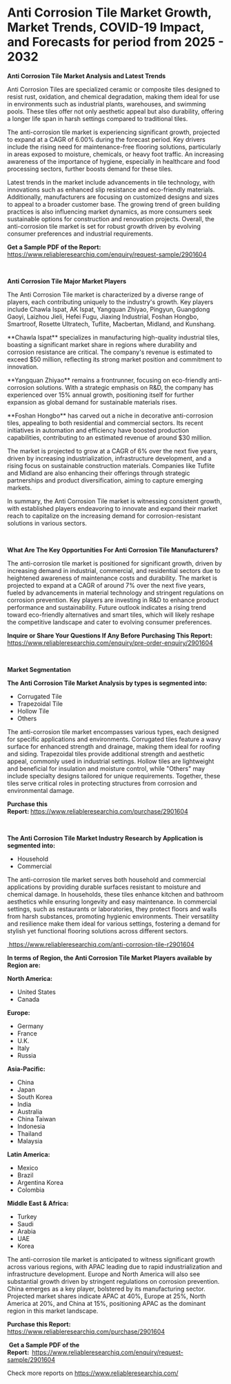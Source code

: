 <p><h1>Anti Corrosion Tile Market Growth, Market Trends, COVID-19 Impact, and Forecasts for period from 2025 - 2032</h1></p><p><strong>Anti Corrosion Tile Market Analysis and Latest Trends</strong></p>
<p><p>Anti Corrosion Tiles are specialized ceramic or composite tiles designed to resist rust, oxidation, and chemical degradation, making them ideal for use in environments such as industrial plants, warehouses, and swimming pools. These tiles offer not only aesthetic appeal but also durability, offering a longer life span in harsh settings compared to traditional tiles.</p><p>The anti-corrosion tile market is experiencing significant growth, projected to expand at a CAGR of 6.00% during the forecast period. Key drivers include the rising need for maintenance-free flooring solutions, particularly in areas exposed to moisture, chemicals, or heavy foot traffic. An increasing awareness of the importance of hygiene, especially in healthcare and food processing sectors, further boosts demand for these tiles.</p><p>Latest trends in the market include advancements in tile technology, with innovations such as enhanced slip resistance and eco-friendly materials. Additionally, manufacturers are focusing on customized designs and sizes to appeal to a broader customer base. The growing trend of green building practices is also influencing market dynamics, as more consumers seek sustainable options for construction and renovation projects. Overall, the anti-corrosion tile market is set for robust growth driven by evolving consumer preferences and industrial requirements.</p></p>
<p><strong>Get a Sample PDF of the Report:&nbsp;</strong> <a href="https://www.reliableresearchiq.com/enquiry/request-sample/2901604?utm_campaign=3202&utm_medium=2&utm_source=Github&utm_content=ia&utm_term=16032025&utm_id=anti-corrosion-tile">https://www.reliableresearchiq.com/enquiry/request-sample/2901604</a></p>
<p>&nbsp;</p>
<p><strong>Anti Corrosion Tile Major Market Players</strong></p>
<p><p>The Anti Corrosion Tile market is characterized by a diverse range of players, each contributing uniquely to the industry's growth. Key players include Chawla Ispat, AK Ispat, Yangquan Zhiyao, Pingyun, Guangdong Gaoyi, Laizhou Jieli, Hefei Fugu, Jiaxing Industrial, Foshan Hongbo, Smartroof, Rosette Ultratech, Tuflite, Macbertan, Midland, and Kunshang.</p><p>**Chawla Ispat** specializes in manufacturing high-quality industrial tiles, boasting a significant market share in regions where durability and corrosion resistance are critical. The company's revenue is estimated to exceed $50 million, reflecting its strong market position and commitment to innovation.</p><p>**Yangquan Zhiyao** remains a frontrunner, focusing on eco-friendly anti-corrosion solutions. With a strategic emphasis on R&D, the company has experienced over 15% annual growth, positioning itself for further expansion as global demand for sustainable materials rises.</p><p>**Foshan Hongbo** has carved out a niche in decorative anti-corrosion tiles, appealing to both residential and commercial sectors. Its recent initiatives in automation and efficiency have boosted production capabilities, contributing to an estimated revenue of around $30 million.</p><p>The market is projected to grow at a CAGR of 6% over the next five years, driven by increasing industrialization, infrastructure development, and a rising focus on sustainable construction materials. Companies like Tuflite and Midland are also enhancing their offerings through strategic partnerships and product diversification, aiming to capture emerging markets.</p><p>In summary, the Anti Corrosion Tile market is witnessing consistent growth, with established players endeavoring to innovate and expand their market reach to capitalize on the increasing demand for corrosion-resistant solutions in various sectors.</p></p>
<p>&nbsp;</p>
<p><strong>What Are The Key Opportunities For Anti Corrosion Tile Manufacturers?</strong></p>
<p><p>The anti-corrosion tile market is positioned for significant growth, driven by increasing demand in industrial, commercial, and residential sectors due to heightened awareness of maintenance costs and durability. The market is projected to expand at a CAGR of around 7% over the next five years, fueled by advancements in material technology and stringent regulations on corrosion prevention. Key players are investing in R&D to enhance product performance and sustainability. Future outlook indicates a rising trend toward eco-friendly alternatives and smart tiles, which will likely reshape the competitive landscape and cater to evolving consumer preferences.</p></p>
<p><strong>Inquire or Share Your Questions If Any Before Purchasing This Report:</strong> <a href="https://www.reliableresearchiq.com/enquiry/pre-order-enquiry/2901604?utm_campaign=3202&utm_medium=2&utm_source=Github&utm_content=ia&utm_term=16032025&utm_id=anti-corrosion-tile">https://www.reliableresearchiq.com/enquiry/pre-order-enquiry/2901604</a></p>
<p>&nbsp;</p>
<p><strong>Market Segmentation</strong></p>
<p><strong>The Anti Corrosion Tile Market Analysis by types is segmented into:</strong></p>
<p><ul><li>Corrugated Tile</li><li>Trapezoidal Tile</li><li>Hollow Tile</li><li>Others</li></ul></p>
<p><p>The anti-corrosion tile market encompasses various types, each designed for specific applications and environments. Corrugated tiles feature a wavy surface for enhanced strength and drainage, making them ideal for roofing and siding. Trapezoidal tiles provide additional strength and aesthetic appeal, commonly used in industrial settings. Hollow tiles are lightweight and beneficial for insulation and moisture control, while "Others" may include specialty designs tailored for unique requirements. Together, these tiles serve critical roles in protecting structures from corrosion and environmental damage.</p></p>
<p><strong>Purchase this Report:&nbsp;</strong><a href="https://www.reliableresearchiq.com/purchase/2901604?utm_campaign=3202&utm_medium=2&utm_source=Github&utm_content=ia&utm_term=16032025&utm_id=anti-corrosion-tile">https://www.reliableresearchiq.com/purchase/2901604</a></p>
<p>&nbsp;</p>
<p><strong>The Anti Corrosion Tile Market Industry Research by Application is segmented into:</strong></p>
<p><ul><li>Household</li><li>Commercial</li></ul></p>
<p><p>The anti-corrosion tile market serves both household and commercial applications by providing durable surfaces resistant to moisture and chemical damage. In households, these tiles enhance kitchen and bathroom aesthetics while ensuring longevity and easy maintenance. In commercial settings, such as restaurants or laboratories, they protect floors and walls from harsh substances, promoting hygienic environments. Their versatility and resilience make them ideal for various settings, fostering a demand for stylish yet functional flooring solutions across different sectors.</p></p>
<p><a href="https://www.reliableresearchiq.com/anti-corrosion-tile-r2901604?utm_campaign=3202&utm_medium=2&utm_source=Github&utm_content=ia&utm_term=16032025&utm_id=anti-corrosion-tile">&nbsp;https://www.reliableresearchiq.com/anti-corrosion-tile-r2901604</a></p>
<p><strong>In terms of Region, the Anti Corrosion Tile Market Players available by Region are:</strong></p>
<p>
    <p> <strong> North America: </strong>
        <ul>
            <li>United States</li>
            <li>Canada</li>
        </ul>
        </p> 
    <p> <strong> Europe: </strong>
        <ul>
            <li>Germany</li>
            <li>France</li>
            <li>U.K.</li>
            <li>Italy</li>
            <li>Russia</li>
        </ul>
        </p> 
    <p> <strong> Asia-Pacific: </strong>
        <ul>
            <li>China</li>
            <li>Japan</li>
            <li>South Korea</li>
            <li>India</li>
            <li>Australia</li>
            <li>China Taiwan</li>
            <li>Indonesia</li>
            <li>Thailand</li>
            <li>Malaysia</li>
        </ul>
        </p> 
    <p> <strong> Latin America: </strong>
        <ul>
            <li>Mexico</li>
            <li>Brazil</li>
            <li>Argentina Korea</li>
            <li>Colombia</li>
        </ul>
        </p> 
    <p> <strong> Middle East & Africa: </strong>
        <ul>
            <li>Turkey</li>
            <li>Saudi</li>
            <li>Arabia</li>
            <li>UAE</li>
            <li>Korea</li>
        </ul>
    </p>
    </p>
<p><p>The anti-corrosion tile market is anticipated to witness significant growth across various regions, with APAC leading due to rapid industrialization and infrastructure development. Europe and North America will also see substantial growth driven by stringent regulations on corrosion prevention. China emerges as a key player, bolstered by its manufacturing sector. Projected market shares indicate APAC at 40%, Europe at 25%, North America at 20%, and China at 15%, positioning APAC as the dominant region in this market landscape.</p></p>
<p><strong>Purchase this Report: </strong><a href="https://www.reliableresearchiq.com/purchase/2901604?utm_campaign=3202&utm_medium=2&utm_source=Github&utm_content=ia&utm_term=16032025&utm_id=anti-corrosion-tile">https://www.reliableresearchiq.com/purchase/2901604</a></p>
<p>&nbsp;<strong>Get a Sample PDF of the Report:&nbsp;&nbsp;</strong><a href="https://www.reliableresearchiq.com/enquiry/request-sample/2901604?utm_campaign=3202&utm_medium=2&utm_source=Github&utm_content=ia&utm_term=16032025&utm_id=anti-corrosion-tile">https://www.reliableresearchiq.com/enquiry/request-sample/2901604</a></p>
<p><strong></strong></p>
<p>Check more reports on <a href="https://www.reliableresearchiq.com/?utm_campaign=3202&utm_medium=2&utm_source=Github&utm_content=ia&utm_term=16032025&utm_id=anti-corrosion-tile">https://www.reliableresearchiq.com/</a></p>